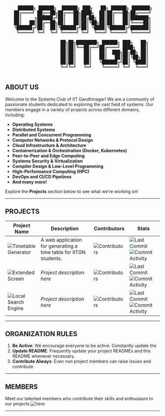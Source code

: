 <div align="center">

<pre>
  ██████╗ ██████╗  ██████╗ ███╗   ██╗ ██████╗ ███████╗
██╔════╝ ██╔══██╗██╔═══██╗████╗  ██║██╔═══██╗██╔════╝
██║     ╗██████╔╝██║   ██║██╔██╗ ██║██║   ██║███████╗
██║   ██║██╔══██╗██║   ██║██║╚██╗██║██║   ██║╚════██║
╚██████╔╝██║  ██║╚██████╔╝██║ ╚████║╚██████╔╝███████║
 ╚═════╝ ╚═╝  ╚═╝ ╚═════╝ ╚═╝  ╚═══╝ ╚═════╝ ╚══════╝

                 ██╗██╗████████╗ ██████╗ ███╗   ██╗
                 ██║██║╚══██╔══╝██╔════╝ ████╗  ██║
                 ██║██║   ██║   ██║  ███╗██╔██╗ ██║
                 ██║██║   ██║   ██║   ██║██║╚██╗██║
                 ██║██║   ██║   ╚██████╔╝██║ ╚████║
                 ╚═╝╚═╝   ╚═╝    ╚═════╝ ╚═╝  ╚═══╝
                                                                 
</pre>
</div>

## ABOUT US
Welcome to the Systems Club of IIT Gandhinagar! We are a community of passionate students dedicated to exploring the vast field of systems. Our members engage in a variety of projects across different domains, including:

- **Operating Systems**  
- **Distributed Systems**  
- **Parallel and Concurrent Programming**  
- **Computer Networks & Protocol Design**  
- **Cloud Infrastructure & Architecture**  
- **Containerization & Orchestration (Docker, Kubernetes)**  
- **Peer-to-Peer and Edge Computing**  
- **Systems Security & Virtualization**  
- **Compiler Design & Low-Level Programming**  
- **High-Performance Computing (HPC)**  
- **DevOps and CI/CD Pipelines**  
- **And many more!**

Explore the **Projects** section below to see what we're working on!

---

## PROJECTS
| Project Name          | Description                  | Contributors                                                                                | Stats                                         |
|-----------------------|------------------------------|---------------------------------------------------------------------------------------------|-----------------------------------------------|
| ![Timetable Generator](https://github.com/x0-IITGN/extended-screen)       | A web application for generating a time table for IITGN students. | ![Contributors](https://contrib.rocks/image?repo=x0-IITGN/timetable-generator)                  | ![Last Commit](https://img.shields.io/github/last-commit/x0-IITGN/extended-screen) ![Commit Activity](https://img.shields.io/github/commit-activity/m/x0-IITGN/extended-screen) |
| ![Extended Screen](https://github.com/x0-IITGN/extended-screen)       | *Project description here*   | ![Contributors](https://contrib.rocks/image?repo=x0-IITGN/extended-screen)                  | ![Last Commit](https://img.shields.io/github/last-commit/x0-IITGN/extended-screen) ![Commit Activity](https://img.shields.io/github/commit-activity/m/x0-IITGN/extended-screen) |
| ![Local Search Engine](https://github.com/x0-IITGN/local-search-engine)   | *Project description here*   | ![Contributors](https://contrib.rocks/image?repo=x0-IITGN/local-search-engine)              | ![Last Commit](https://img.shields.io/github/last-commit/x0-IITGN/local-search-engine) ![Commit Activity](https://img.shields.io/github/commit-activity/m/x0-IITGN/local-search-engine) |

---

## ORGANIZATION RULES

1. **Be Active**: We encourage everyone to be active. Constantly update the 
2. **Update README**: Frequently update your project READMEs and this README whenever necessary.
3. **Contribute Always**: Even non project members can raise issues and contribute
---

## MEMBERS
Meet our talented members who contribute their skills and enthusiasm to our projects ![here](https://github.com/orgs/x0-IITGN/people)

---
